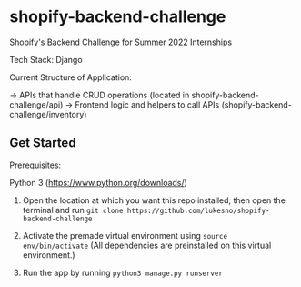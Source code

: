 # shopify-backend-challenge
Shopify's Backend Challenge for Summer 2022 Internships

Tech Stack:
Django

Current Structure of Application:

-> APIs that handle CRUD operations (located in shopify-backend-challenge/api)
-> Frontend logic and helpers to call APIs (shopify-backend-challenge/inventory)


## Get Started

Prerequisites:

Python 3 (https://www.python.org/downloads/)

1. Open the location at which you want this repo installed; then open the terminal and run `git clone https://github.com/lukesno/shopify-backend-challenge`

2. Activate the premade virtual environment using `source env/bin/activate` (All dependencies are preinstalled on this virtual environment.)

3. Run the app by running `python3 manage.py runserver`
